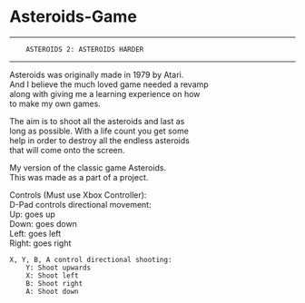 # Asteroids-Game

---------------------------------------------------------------
		ASTEROIDS 2: ASTEROIDS HARDER		                          
---------------------------------------------------------------
Asteroids was originally made in 1979 by Atari.	            
And I believe the much loved game needed a revamp           
along with giving me a learning experience on how           
to make my own games.	

The aim is to shoot all the asteroids and last as           
long as possible. With a life count you get some            
help in order to destroy all the endless asteroids          
that will come onto the screen.  

 My version of the classic game Asteroids.                   
 This was made as a part of a project.  

 Controls (Must use Xbox Controller):			                 
		D-Pad controls directional movement:                        
			Up: goes up				                                        
			Down: goes down				                                    
			Left: goes left				                                    
			Right: goes right	

	X, Y, B, A control directional shooting:            	      
		Y: Shoot upwards			                                    
		X: Shoot left				                                      
		B: Shoot right				                                    
		A: Shoot down				                                      
